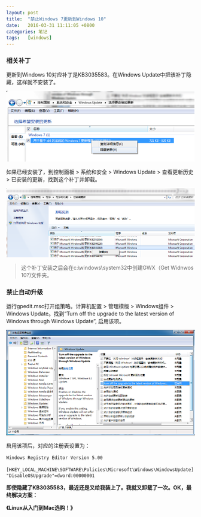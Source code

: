 ```yaml
---
layout: post
title:  "禁止Windows 7更新到Windows 10"
date:   2016-03-31 11:11:05 +0800
categories: 笔记
tags:   [windows]
---
```


### 相关补丁

更新到Windows 10对应补丁是KB3035583。在Windows Update中把该补丁隐藏，这样就不安装了。

![diswin72win10-hidepatch](/images/diswin72win10-hidepatch.png)

如果已经安装了，到控制面板 > 系统和安全 > Windows Update > 查看更新历史 > 已安装的更新，找到这个补丁并卸载。

![diswin72win10-uninstallpatch](/images/diswin72win10-uninstallpatch.png)

> 这个补丁安装之后会在c:\windows\system32中创建GWX（Get Widnwos 10?)文件夹。

### 禁止自动升级

运行gpedit.msc打开组策略。计算机配置 > 管理模版 > Windows组件 > Windows Update。找到“Turn off the upgrade to the latest version of Windows through Windows Update”, 启用该项。

![diswin72win10-gpedit](/images/diswin72win10-gpedit.png)

启用该项后，对应的注册表设置为： 

    Windows Registry Editor Version 5.00

    [HKEY_LOCAL_MACHINE\SOFTWARE\Policies\Microsoft\Windows\WindowsUpdate]
    "DisableOSUpgrade"=dword:00000001


**即使隐藏了KB3035583，最近还是又给我装上了。我就又卸载了一次。OK，最终解决方案：**

**《Linux从入门到Mac选购！》**
